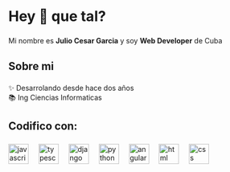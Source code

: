 <h1 align="left"><strong>Hey 👋 que tal?</strong></h1>

###

<p align="left">Mi nombre es <strong>Julio Cesar Garcia</strong> y soy <strong>Web Developer</strong> de Cuba</p>

###

<h2 align="left"><strong>Sobre mi</strong></h2>

###

<p align="left">✨ Desarrolando desde hace dos años <br>📚 Ing Ciencias Informaticas<br></p>

###

<h2 align="left"><strong>Codifico con:</strong> </h2>

###

<div align="left">
  <img src="https://cdn.jsdelivr.net/gh/devicons/devicon/icons/javascript/javascript-original.svg" height="40" alt="javascript logo"  />
  <img width="12" />
  <img src="https://cdn.jsdelivr.net/gh/devicons/devicon/icons/typescript/typescript-original.svg" height="40" alt="typescript logo"  />
  <img width="12" />
  <img src="https://cdn.jsdelivr.net/gh/devicons/devicon/icons/django/djnago.svg" height="40" alt="django logo"  />
  <img width="12" />
  <img src="https://cdn.jsdelivr.net/gh/devicons/devicon/icons/python/python.svg" height="40" alt="python logo"  />
  <img width="12" />
  <img src="https://cdn.jsdelivr.net/gh/devicons/devicon/icons/angular/angular.svg" height="40" alt="angular logo"  />
  <img width="12" />
  <img src="https://cdn.jsdelivr.net/gh/devicons/devicon/icons/html/html.svg" height="40" alt="html logo"  />
  <img width="12" />
  <img src="https://cdn.jsdelivr.net/gh/devicons/devicon/icons/css/css.svg" height="40" alt="css logo"  />
</div>

###
